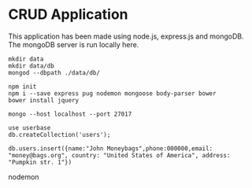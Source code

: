 # CRUD Application
This application has been made using node.js, express.js and mongoDB.
The mongoDB server is run locally here.

	mkdir data
	mkdir data/db
	mongod --dbpath ./data/db/ 

	npm init
	npm i --save express pug nodemon mongoose body-parser bower
	bower install jquery

	mongo --host localhost --port 27017

	use userbase
	db.createCollection('users');
	
	db.users.insert({name:"John Moneybags",phone:000000,email: "money@bags.org", country: "United States of America", address: 
	"Pumpkin str. 1"}) 

nodemon
